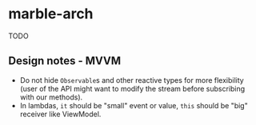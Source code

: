 # marble-arch
TODO

## Design notes - MVVM

* Do not hide `Observable`s and other reactive types for more flexibility (user of the API might want to modify the stream before subscribing with our methods).
* In lambdas, `it` should be "small" event or value, `this` should be "big" receiver like ViewModel.
